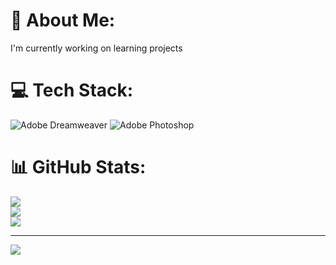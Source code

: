 # 💫 About Me:
I'm currently working on learning projects


# 💻 Tech Stack:
![Adobe Dreamweaver](https://img.shields.io/badge/Adobe%20Dreamweaver-FF61F6.svg?style=for-the-badge&logo=Adobe%20Dreamweaver&logoColor=white) ![Adobe Photoshop](https://img.shields.io/badge/adobe%20photoshop-%2331A8FF.svg?style=for-the-badge&logo=adobe%20photoshop&logoColor=white)
# 📊 GitHub Stats:
![](https://github-readme-stats.vercel.app/api?username=tasneem1&theme=dark&hide_border=false&include_all_commits=true&count_private=true)<br/>
![](https://github-readme-streak-stats.herokuapp.com/?user=tasneem1&theme=dark&hide_border=false)<br/>
![](https://github-readme-stats.vercel.app/api/top-langs/?username=tasneem1&theme=dark&hide_border=false&include_all_commits=true&count_private=true&layout=compact)

---
[![](https://visitcount.itsvg.in/api?id=tasneem1&icon=0&color=0)](https://visitcount.itsvg.in)
